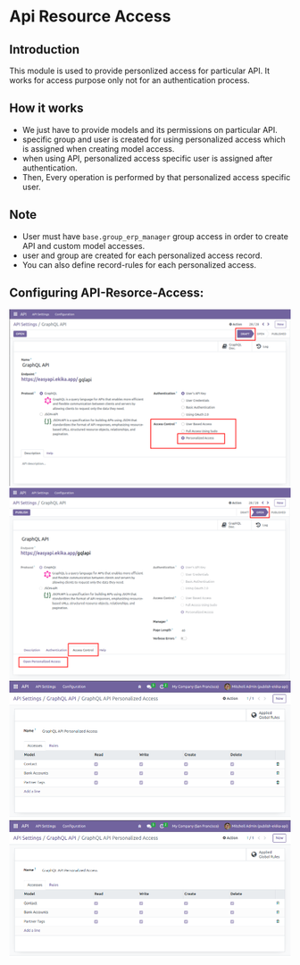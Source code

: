 # Api Resource Access

## Introduction

This module is used to provide personlized access for particular API. It works for access purpose only not for an authentication process.

## How it works

- We just have to provide models and its permissions on particular API. 
- specific group and user is created for using personalized access which is assigned when creating model access.
- when using API, personalized access specific user is assigned after authentication. 
- Then, Every operation is performed by that personalized access specific user.

## Note

- User must have ``base.group_erp_manager`` group access in order to create API and custom model accesses.
- user and group are created for each personalized access record.
- You can also define record-rules for each personalized access.

## Configuring API-Resorce-Access:

<img src="assets/API-Resource-Access-Setting-1.png" class="img-fluid" alt="API-Resource-Access-Setting-1"/>

<img src="assets/API-Resource-Access-Setting-2.png" class="img-fluid" alt="API-Resource-Access-Setting-2"/>

<img src="assets/API-Resource-Access-Setting-3.png" class="img-fluid" alt="API-Resource-Access-Setting-3"/>

<img src="assets/API-Resource-Access-Setting-3.png" class="img-fluid" alt="API-Resource-Access-Setting-4"/>
